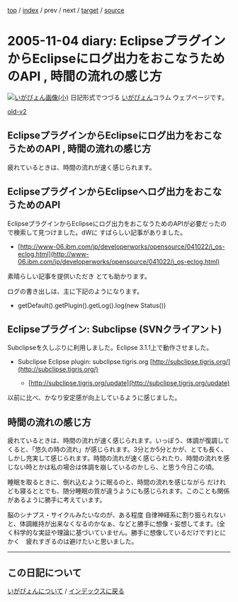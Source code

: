[top](https://igapyon.github.io/diary/) 
 / [index](https://igapyon.github.io/diary/2005/index.html) 
 / prev 
 / next 
 / [target](https://igapyon.github.io/diary/2005/ig051104.html) 
 / [source](https://github.com/igapyon/diary/blob/gh-pages/2005/ig051104.html.src.md) 

2005-11-04 diary: EclipseプラグインからEclipseにログ出力をおこなうためのAPI , 時間の流れの感じ方
=====================================================================================================
[![いがぴょん画像(小)](https://igapyon.github.io/diary/images/iga200306s.jpg "いがぴょん")](https://igapyon.github.io/diary/memo/memoigapyon.html) 日記形式でつづる [いがぴょん](https://igapyon.github.io/diary/memo/memoigapyon.html)コラム ウェブページです。

[old-v2](ig051104-orig.html)

## EclipseプラグインからEclipseにログ出力をおこなうためのAPI , 時間の流れの感じ方

疲れているときは、時間の流れが速く感じられます。


## EclipseプラグインからEclipseへログ出力をおこなうためのAPI

EclipseプラグインからEclipseにログ出力をおこなうためのAPIが必要だったので検索して見つけました。dWに すばらしい記事がありました。


* [http://www-06.ibm.com/jp/developerworks/opensource/041022/j_os-eclog.html](http://www-06.ibm.com/jp/developerworks/opensource/041022/j_os-eclog.html)

素晴らしい記事を提供いただき とても助かります。

ログの書き出しは、主に下記のようになります。


* getDefault().getPlugin().getLog().log(new Status())

## Eclipseプラグイン: Subclipse (SVNクライアント)

Subclipseを久しぶりに利用しました。Eclipse 3.1.1上で動作させました。


* Subclipse Eclipse plugin: subclipse.tigris.org
  [http://subclipse.tigris.org/](http://subclipse.tigris.org/)
  

  * [http://subclipse.tigris.org/update](http://subclipse.tigris.org/update)
  

以前に比べ、かなり安定感が向上しているように感じました。

## 時間の流れの感じ方

疲れているときは、時間の流れが速く感じられます。いっぽう、体調が復調してくると、「悠久の時の流れ」が感じられます。3分とか5分とかが、とても長く、しかし充実して感じられます。時間の流れが速く感じられたり、時間の流れを感じない時とかは私の場合は体調を崩しているのかしら、と思う今日この頃。

睡眠を取るときに、倒れ込むように眠るのと、時間の流れを感じながら だけれども寝るととでも、随分睡眠の質が違うようにも感じられます。このことも関係があるように勝手に考えています。

脳のシナプス・サイクルみたいなのが、ある程度 自律神経系に割り振られないと、体調維持が出来なくなるのかなぁ、などと勝手に想像・妄想してます。(全く科学的な実証や理論に基づいていません。勝手に想像しているだけです)とにかく　疲れすぎるのは避けたいと思いました。


----------------------------------------------------------------------------------------------------

## この日記について
[いがぴょんについて](https://igapyon.github.io/diary/memo/memoigapyon.html) / [インデックスに戻る](https://igapyon.github.io/diary/idxall.html)
